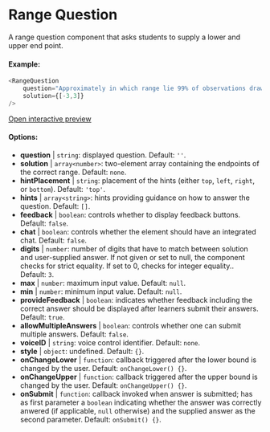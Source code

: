 # Range Question

A range question component that asks students to supply a lower and upper end point.

#### Example:

``` js
<RangeQuestion
    question="Approximately in which range lie 99% of observations drawn from a standard normal distribution?"
    solution={[-3,3]}
/>
```

[Open interactive preview](https://isle.heinz.cmu.edu/components/range-question/)

#### Options:

* __question__ | `string`: displayed question. Default: `''`.
* __solution__ | `array<number>`: two-element array containing the endpoints of the correct range. Default: `none`.
* __hintPlacement__ | `string`: placement of the hints (either `top`, `left`, `right`, or `bottom`). Default: `'top'`.
* __hints__ | `array<string>`: hints providing guidance on how to answer the question. Default: `[]`.
* __feedback__ | `boolean`: controls whether to display feedback buttons. Default: `false`.
* __chat__ | `boolean`: controls whether the element should have an integrated chat. Default: `false`.
* __digits__ | `number`: number of digits that have to match between solution and user-supplied answer. If not given or set to null, the component checks for strict equality. If set to 0, checks for integer equality.. Default: `3`.
* __max__ | `number`: maximum input value. Default: `null`.
* __min__ | `number`: minimum input value. Default: `null`.
* __provideFeedback__ | `boolean`: indicates whether feedback including the correct answer should be displayed after learners submit their answers. Default: `true`.
* __allowMultipleAnswers__ | `boolean`: controls whether one can submit multiple answers. Default: `false`.
* __voiceID__ | `string`: voice control identifier. Default: `none`.
* __style__ | `object`: undefined. Default: `{}`.
* __onChangeLower__ | `function`: callback triggered after the lower bound is changed by the user. Default: `onChangeLower() {}`.
* __onChangeUpper__ | `function`: callback triggered after the upper bound is changed by the user. Default: `onChangeUpper() {}`.
* __onSubmit__ | `function`: callback invoked when answer is submitted; has as first parameter a `boolean` indicating whether the answer was correctly anwered (if applicable, `null` otherwise) and the supplied answer as the second parameter. Default: `onSubmit() {}`.
